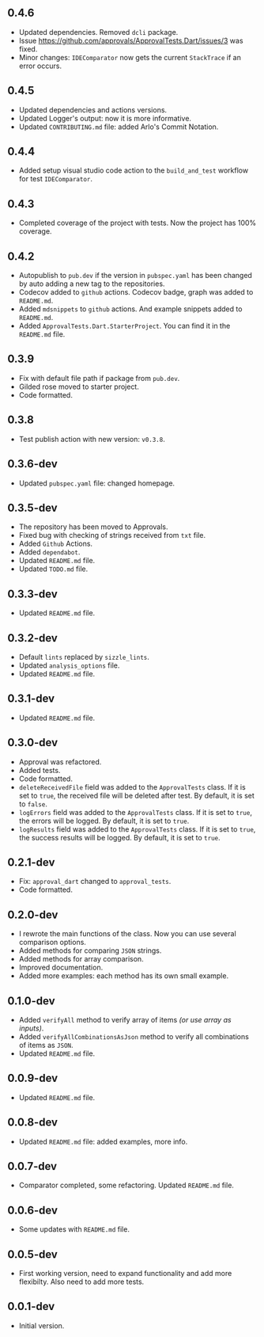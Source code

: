 ## 0.4.6

- Updated dependencies. Removed `dcli` package.
- Issue https://github.com/approvals/ApprovalTests.Dart/issues/3 was fixed.
- Minor changes: `IDEComparator` now gets the current `StackTrace` if an error occurs.

## 0.4.5

- Updated dependencies and actions versions.
- Updated Logger's output: now it is more informative.
- Updated `CONTRIBUTING.md` file: added Arlo's Commit Notation.

## 0.4.4

- Added setup visual studio code action to the `build_and_test` workflow for test `IDEComparator`.

## 0.4.3

- Completed coverage of the project with tests. Now the project has 100% coverage.

## 0.4.2

- Autopublish to `pub.dev` if the version in `pubspec.yaml` has been changed by auto adding a new tag to the repositories.
- Codecov added to `github` actions. Codecov badge, graph was added to `README.md`.
- Added `mdsnippets` to `github` actions. And example snippets added to `README.md`.
- Added `ApprovalTests.Dart.StarterProject`. You can find it in the `README.md` file.

## 0.3.9

- Fix with default file path if package from `pub.dev`.
- Gilded rose moved to starter project.
- Code formatted.

## 0.3.8

- Test publish action with new version: `v0.3.8`.

## 0.3.6-dev

- Updated `pubspec.yaml` file: changed homepage.

## 0.3.5-dev

- The repository has been moved to Approvals.
- Fixed bug with checking of strings received from `txt` file.
- Added `Github` Actions.
- Added `dependabot`.
- Updated `README.md` file.
- Updated `TODO.md` file.


## 0.3.3-dev

- Updated `README.md` file.

## 0.3.2-dev

- Default `lints` replaced by `sizzle_lints`.
- Updated `analysis_options` file.
- Updated `README.md` file.

## 0.3.1-dev

- Updated `README.md` file.

## 0.3.0-dev

- Approval was refactored.
- Added tests.
- Code formatted.
- `deleteReceivedFile` field was added to the `ApprovalTests` class. If it is set to `true`, the received file will be deleted after test. By default, it is set to `false`.
- `logErrors` field was added to the `ApprovalTests` class. If it is set to `true`, the errors will be logged. By default, it is set to `true`.
- `logResults` field was added to the `ApprovalTests` class. If it is set to `true`, the success results will be logged. By default, it is set to `true`.

## 0.2.1-dev

- Fix: `approval_dart` changed to `approval_tests`.
- Code formatted.

## 0.2.0-dev

- I rewrote the main functions of the class. Now you can use several comparison options.
- Added methods for comparing `JSON` strings.
- Added methods for array comparison.
- Improved documentation.
- Added more examples: each method has its own small example.

## 0.1.0-dev

- Added `verifyAll` method to verify array of items *(or use array as inputs)*.
- Added `verifyAllCombinationsAsJson` method to verify all combinations of items as `JSON`.
- Updated `README.md` file.

## 0.0.9-dev

- Updated `README.md` file.

## 0.0.8-dev

- Updated `README.md` file: added examples, more info.

## 0.0.7-dev

- Comparator completed, some refactoring. Updated `README.md` file.

## 0.0.6-dev

- Some updates with `README.md` file.

## 0.0.5-dev

- First working version, need to expand functionality and add more flexibilty. Also need to add more tests.

## 0.0.1-dev

- Initial version.
